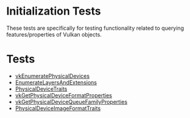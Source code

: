 # Initialization Tests

These tests are specifically for testing functionality related to querying
features/properties of Vulkan objects.

# Tests
- [vkEnumeratePhysicalDevices](vkEnumeratePhysicalDevices/README.md)
- [EnumerateLayersAndExtensions](EnumerateLayersAndExtensions/README.md)
- [PhysicalDeviceTraits](PhysicalDeviceTraits/README.md)
- [vkGetPhysicalDeviceFormatProperties](vkGetPhysicalDeviceFormatProperties/README.md)
- [vkGetPhysicalDeviceQueueFamilyProperties](vkGetPhysicalDeviceQueueFamilyProperties/README.md)
- [PhysicalDeviceImageFormatTraits](PhysicalDeviceImageFormatTraits/README.md)
